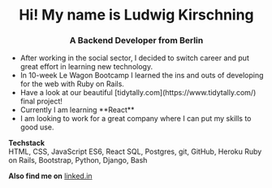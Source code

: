 <h1 align=center> Hi! My name is Ludwig Kirschning </h1>
<h3 align=center> A Backend Developer from Berlin </h3>

<ul>
  <li> After working in the social sector, I decided to switch career and put great effort in learning new technology.</li>
  <li> In 10-week Le Wagon Bootcamp I learned the ins and outs of developing for the web with Ruby on Rails.</li>
  <li> Have a look at our beautiful [tidytally.com](https://www.tidytally.com/) final project!</li>
  <li> Currently I am learning **React**</li>
  <li> I am looking to work for a great company where I can put my skills to good use.</li>
</ul>

**Techstack**  
HTML, CSS,  JavaScript ES6, React
SQL, Postgres, git, GitHub, Heroku
Ruby on Rails, Bootstrap,
Python, Django, Bash

**Also find me on**
[linked.in](https://www.linkedin.com/in/ludwig-kirschning/)


<!---
LKirschning/LKirschning is a ✨ special ✨ repository because its `README.md` (this file) appears on your GitHub profile.
You can click the Preview link to take a look at your changes.
--->
